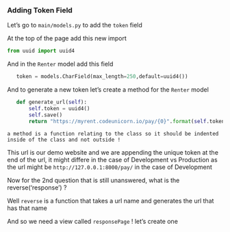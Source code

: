 ### Adding Token Field

Let’s go to `main/models.py` to add the `token` field

At the top of the page add this new import

```python
from uuid import uuid4
```

And in the `Renter` model add this field

```python
   token = models.CharField(max_length=250,default=uuid4())
```

And to generate a new token let’s create a method for the `Renter` model

```python
   def generate_url(self):
       self.token = uuid4()
       self.save()
       return "https://myrent.codeunicorn.io/pay/{0}".format(self.token)
```

`a method is a function relating to the class so it should be indented inside of the class and not outside !`

This url is our demo website and we are appending the unique token at the end of the url, it might differe in the case of Development vs Production as the url might be `http://127.0.0.1:8000/pay/` in the case of Development

Now for the 2nd question that is still unanswered, what is the reverse(‘response’) ?

Well `reverse` is a function that takes a url name and generates the url that has that name

And so we need a view called `responsePage` ! let’s create one
